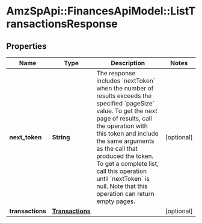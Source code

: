 # AmzSpApi::FinancesApiModel::ListTransactionsResponse

## Properties
Name | Type | Description | Notes
------------ | ------------- | ------------- | -------------
**next_token** | **String** | The response includes &#x60;nextToken&#x60; when the number of results exceeds the specified &#x60;pageSize&#x60; value. To get the next page of results, call the operation with this token and include the same arguments as the call that produced the token. To get a complete list, call this operation until &#x60;nextToken&#x60; is null. Note that this operation can return empty pages. | [optional] 
**transactions** | [**Transactions**](Transactions.md) |  | [optional] 

